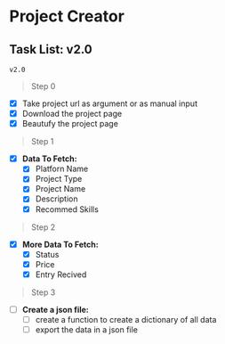 # Project Creator

## Task List: v2.0

`v2.0`

> Step 0
- [x] Take project url as argument or as manual input
- [x] Download the project page
- [x] Beautufy the project page

> Step 1

- [x] **Data To Fetch:**
  - [x] Platforn Name
  - [x] Project Type
  - [x] Project Name
  - [x] Description
  - [x] Recommed Skills

> Step 2

- [x] **More Data To Fetch:**
  - [x] Status
  - [x] Price
  - [x] Entry Recived

> Step 3

- [ ] **Create a json file:**
  - [ ] create a function to create a dictionary of all data
  - [ ] export the data in a json file
